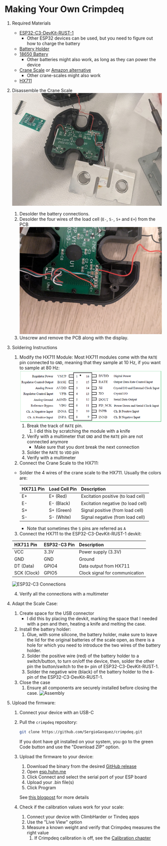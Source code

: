 # Making Your Own Crimpdeq

1. Required Materials
    - [ESP32-C3-DevKit-RUST-1](https://github.com/esp-rs/esp-rust-board?tab=readme-ov-file#where-to-buy)
        - Other ESP32 devices can be used, but you need to figure out how to charge the battery
    - [Battery Holder](https://es.aliexpress.com/item/1005006283753220.html?spm=a2g0o.order_list.order_list_main.5.4779194d1mFZpd&gatewayAdapt=glo2esp)
    - [18650 Battery](https://es.aliexpress.com/item/1005007923191656.html?spm=a2g0o.order_list.order_list_main.11.4779194d1mFZpd&gatewayAdapt=glo2esp)
      - Other batteries might also work, as long as they can power the device
    - [Crane Scale](https://es.aliexpress.com/item/1005002719645426.html?spm=a2g0o.order_list.order_list_main.17.4779194d1mFZpd&gatewayAdapt=glo2esp) or [Amazon alternative](https://www.amazon.es/dp/B08133JCM6)
      - Other crane-scales might also work
    - [HX711](https://www.amazon.es/dp/B0DJX8BPQL)
2. Disassemble the Crane Scale
    ![Dissasembly](assets/crane_dissasembly.png)
    1. Desolder the battery connections.
    2. Desolder the four wires of the load cell (`E-`, `S-`, `S+` and `E+`) from the PCB
        ![Crane connections](assets/crane_connections.png)
    4. Unscrew and remove the PCB along with the display.
3. Soldering Instructions
    1. Modify the HX711 Module: Most HX711 modules come with the `RATE` pin connected to `GND`, meaning that they sample at 10 Hz, if you want to sample at 80 Hz:
        ![HX711 Pinout](assets/hx711_pinout.png)
       1. Break the track of `RATE` pin.
          1. I did this by scratching the module with a knife
       2. Verify with a multimeter that `GND` and the `RATE` pin are not connected anymore
            - Make sure that you dont break the next connection
       3. Solder the `RATE` to `VDD` pin
       4. Verify with a multimeter
    2. Connect the Crane Scale to the HX711:
      - Solder the 4 wires of the crane scale to the HX711. Usually the colors are:

        | **HX711 Pin** | **Load Cell Pin** | **Description**                    |
        | ------------- | ----------------- | ---------------------------------- |
        | E+            | E+ (Red)          | Excitation positive (to load cell) |
        | E-            | E- (Black)        | Excitation negative (to load cell) |
        | S+            | S+ (Green)        | Signal positive (from load cell)   |
        | S-            | S- (White)        | Signal negative (from load cell)   |

        - Note that sometimes the `S` pins are referred as `A`
    3. Connect the HX711 to the ESP32-C3-DevKit-RUST-1 devkit:

     | **HX711 Pin** | **ESP32-C3 Pin** | **Description**                |
     | ------------- | ---------------- | ------------------------------ |
     | VCC           | 3.3V             | Power supply (3.3V)            |
     | GND           | GND              | Ground                         |
     | DT (Data)     | GPIO4            | Data output from HX711         |
     | SCK (Clock)   | GPIO5            | Clock signal for communication |

     ![ESP32-C3 Connections](assets/esp32c3_connections.png)

    4. Verify all the connections with a multimeter
4. Adapt the Scale Case:
   1. Create space for the USB connector
       - I did this by placing the devkit, marking the space that I needed with a pen and then, heating a knife and melting the case.
   2. Install the battery holder:
      1. Glue, with some silicone, the battery holder, make sure to leave the lid for the original batteries of the scale open, as there is a hole for which you need to introduce the two wires of the battery holder.
      2. Solder the positive wire (red) of the battery holder to a switch/button, to turn on/off the device, then, solder the other pin the button/switch to the `B+` pin of ESP32-C3-DevKit-RUST-1.
      3. Solder the negative wire (black) of the battery holder to the `B-` pin of the ESP32-C3-DevKit-RUST-1.
   3. Close the case
      1. Ensure all components are securely installed before closing the case.
   ![Assembly](assets/crane_assembly.png)
5. Upload the firmware:
   1. Connect your device with an USB-C
   2. Pull the `crimpdeq` repository:
        ```bash
        git clone https://github.com/SergioGasquez/crimpdeq.git
        ```
        If you dont have git installed on your system, you go to the green Code button and use the "Download ZIP" option.
   3. Upload the firmware to your device:
      1. Download the binary from the desired [GitHub release](https://github.com/SergioGasquez/crimpdeq/releases)
      2. Open [esp.huhn.me](https://esp.huhn.me/)
      3. Click Connect and select the serial port of your ESP board
      4. Upload your .bin file(s)
      5. Click Program

        See [this blogpost](https://blog.spacehuhn.com/espwebtool) for more details
   4. Check if the calibration values work for your scale:
      1. Connect your device with ClimbHarder or Tindeq apps
      2. Use the "Live View" option
      3. Measure a known weight and verify that Crimpdeq measures the right value
         1. If Crimpdeq calibration is off, see the [Calibration chapter](calibration.md)




